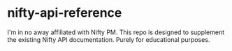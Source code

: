 # nifty-api-reference
I'm in no away  affiliated with Nifty PM. This repo is designed to supplement the existing Nifty API documentation. Purely for educational purposes.
